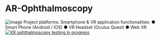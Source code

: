 # AR-Ophthalmoscopy
![image](https://user-images.githubusercontent.com/100269093/165049740-d134cb71-0999-488d-add9-33cce4a0fd33.png)
Project platforms:
Smartphone & VR application functionalities:
● Smart Phone (Android / IOS)
● VR Headset (Oculus Quest)
● Web XR
[![XR ophthalmoscopy testing in progress](https://res.cloudinary.com/marcomontalbano/image/upload/v1654136242/video_to_markdown/images/youtube--SeZWd4VCrD0-c05b58ac6eb4c4700831b2b3070cd403.jpg)](https://www.youtube.com/watch?v=SeZWd4VCrD0&t=36s "XR ophthalmoscopy testing in progress")
